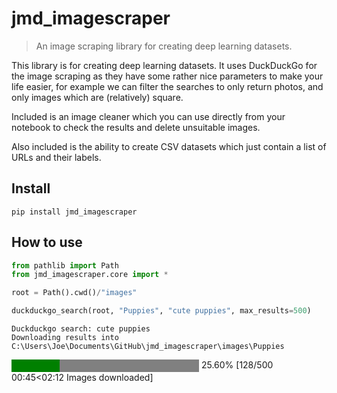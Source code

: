 # jmd_imagescraper
> An image scraping library for creating deep learning datasets.


This library is for creating deep learning datasets. It uses DuckDuckGo for the image scraping as they have some rather nice parameters to make your life easier, for example we can filter the searches to only return photos, and only images which are (relatively) square.

Included is an image cleaner which you can use directly from your notebook to check the results and delete unsuitable images.

Also included is the ability to create CSV datasets which just contain a list of URLs and their labels.

## Install

`pip install jmd_imagescraper`

## How to use

```python
from pathlib import Path
from jmd_imagescraper.core import *

root = Path().cwd()/"images"

duckduckgo_search(root, "Puppies", "cute puppies", max_results=500)
```

    Duckduckgo search: cute puppies
    Downloading results into C:\Users\Joe\Documents\GitHub\jmd_imagescraper\images\Puppies
    



<div>
    <style>
        /* Turns off some styling */
        progress {
            /* gets rid of default border in Firefox and Opera. */
            border: none;
            /* Needs to be in here for Safari polyfill so background images work as expected. */
            background-size: auto;
        }
        .progress-bar-interrupted, .progress-bar-interrupted::-webkit-progress-bar {
            background: #F44336;
        }
    </style>
  <progress value='128' class='' max='500' style='width:300px; height:20px; vertical-align: middle;'></progress>
  25.60% [128/500 00:45<02:12 Images downloaded]
</div>


